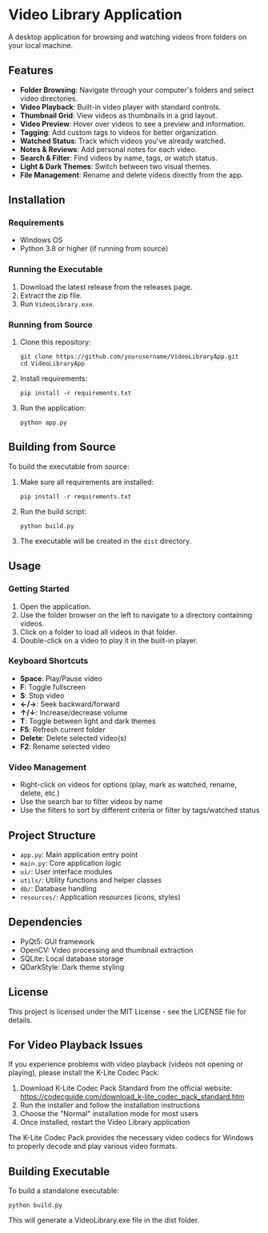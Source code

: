 # Video Library Application

A desktop application for browsing and watching videos from folders on your local machine.

## Features

- **Folder Browsing**: Navigate through your computer's folders and select video directories.
- **Video Playback**: Built-in video player with standard controls.
- **Thumbnail Grid**: View videos as thumbnails in a grid layout.
- **Video Preview**: Hover over videos to see a preview and information.
- **Tagging**: Add custom tags to videos for better organization.
- **Watched Status**: Track which videos you've already watched.
- **Notes & Reviews**: Add personal notes for each video.
- **Search & Filter**: Find videos by name, tags, or watch status.
- **Light & Dark Themes**: Switch between two visual themes.
- **File Management**: Rename and delete videos directly from the app.

## Installation

### Requirements

- Windows OS
- Python 3.8 or higher (if running from source)

### Running the Executable

1. Download the latest release from the releases page.
2. Extract the zip file.
3. Run `VideoLibrary.exe`.

### Running from Source

1. Clone this repository:

   ```
   git clone https://github.com/yourusername/VideoLibraryApp.git
   cd VideoLibraryApp
   ```

2. Install requirements:

   ```
   pip install -r requirements.txt
   ```

3. Run the application:
   ```
   python app.py
   ```

## Building from Source

To build the executable from source:

1. Make sure all requirements are installed:

   ```
   pip install -r requirements.txt
   ```

2. Run the build script:

   ```
   python build.py
   ```

3. The executable will be created in the `dist` directory.

## Usage

### Getting Started

1. Open the application.
2. Use the folder browser on the left to navigate to a directory containing videos.
3. Click on a folder to load all videos in that folder.
4. Double-click on a video to play it in the built-in player.

### Keyboard Shortcuts

- **Space**: Play/Pause video
- **F**: Toggle fullscreen
- **S**: Stop video
- **←/→**: Seek backward/forward
- **↑/↓**: Increase/decrease volume
- **T**: Toggle between light and dark themes
- **F5**: Refresh current folder
- **Delete**: Delete selected video(s)
- **F2**: Rename selected video

### Video Management

- Right-click on videos for options (play, mark as watched, rename, delete, etc.)
- Use the search bar to filter videos by name
- Use the filters to sort by different criteria or filter by tags/watched status

## Project Structure

- `app.py`: Main application entry point
- `main.py`: Core application logic
- `ui/`: User interface modules
- `utils/`: Utility functions and helper classes
- `db/`: Database handling
- `resources/`: Application resources (icons, styles)

## Dependencies

- PyQt5: GUI framework
- OpenCV: Video processing and thumbnail extraction
- SQLite: Local database storage
- QDarkStyle: Dark theme styling

## License

This project is licensed under the MIT License - see the LICENSE file for details.

## For Video Playback Issues

If you experience problems with video playback (videos not opening or playing), please install the K-Lite Codec Pack:

1. Download K-Lite Codec Pack Standard from the official website: https://codecguide.com/download_k-lite_codec_pack_standard.htm
2. Run the installer and follow the installation instructions
3. Choose the "Normal" installation mode for most users
4. Once installed, restart the Video Library application

The K-Lite Codec Pack provides the necessary video codecs for Windows to properly decode and play various video formats.

## Building Executable

To build a standalone executable:

```
python build.py
```

This will generate a VideoLibrary.exe file in the dist folder.
